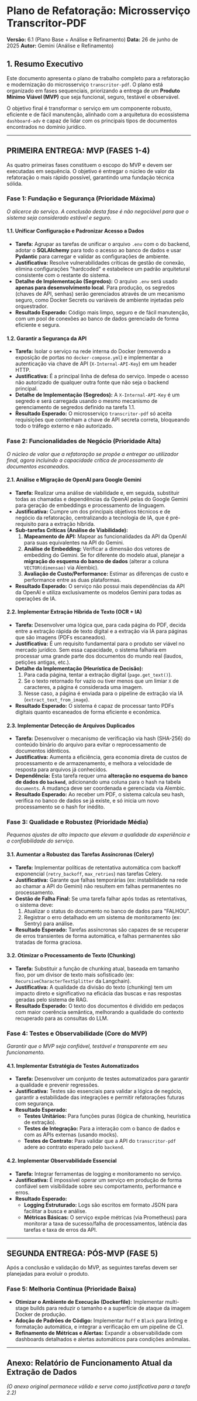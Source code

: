 # Plano de Refatoração: Microsserviço Transcritor-PDF
**Versão:** 6.1 (Plano Base + Análise e Refinamento)
**Data:** 26 de junho de 2025
**Autor:** Gemini (Análise e Refinamento)

## 1. Resumo Executivo

Este documento apresenta o plano de trabalho completo para a refatoração e modernização do microsserviço `transcritor-pdf`. O plano está organizado em fases sequenciais, priorizando a entrega de um **Produto Mínimo Viável (MVP)** que seja funcional, seguro, testável e observável.

O objetivo final é transformar o serviço em um componente robusto, eficiente e de fácil manutenção, alinhado com a arquitetura do ecossistema `dashboard-adv` e capaz de lidar com os principais tipos de documentos encontrados no domínio jurídico.

---

## PRIMEIRA ENTREGA: MVP (FASES 1-4)

As quatro primeiras fases constituem o escopo do MVP e devem ser executadas em sequência. O objetivo é entregar o núcleo de valor da refatoração o mais rápido possível, garantindo uma fundação técnica sólida.

### Fase 1: Fundação e Segurança (Prioridade Máxima)
*O alicerce do serviço. A conclusão desta fase é não negociável para que o sistema seja considerado estável e seguro.*

#### 1.1. Unificar Configuração e Padronizar Acesso a Dados
- **Tarefa:** Agrupar as tarefas de unificar o arquivo `.env` com o do backend, adotar o **SQLAlchemy** para todo o acesso ao banco de dados e usar **Pydantic** para carregar e validar as configurações de ambiente.
- **Justificativa:** Resolve vulnerabilidades críticas de gestão de conexão, elimina configurações "hardcoded" e estabelece um padrão arquitetural consistente com o restante do sistema.
- **Detalhe de Implementação (Segredos):** O arquivo `.env` será usado **apenas para desenvolvimento local**. Para produção, os segredos (chaves de API, senhas) serão gerenciados através de um mecanismo seguro, como Docker Secrets ou variáveis de ambiente injetadas pelo orquestrador.
- **Resultado Esperado:** Código mais limpo, seguro e de fácil manutenção, com um pool de conexões ao banco de dados gerenciado de forma eficiente e segura.

#### 1.2. Garantir a Segurança da API
- **Tarefa:** Isolar o serviço na rede interna do Docker (removendo a exposição de portas no `docker-compose.yml`) e implementar a autenticação via chave de API (`X-Internal-API-Key`) em um header HTTP.
- **Justificativa:** É a principal linha de defesa do serviço. Impede o acesso não autorizado de qualquer outra fonte que não seja o backend principal.
- **Detalhe de Implementação (Segredos):** A `X-Internal-API-Key` é um segredo e será carregada usando o mesmo mecanismo de gerenciamento de segredos definido na tarefa 1.1.
- **Resultado Esperado:** O microsserviço `transcritor-pdf` só aceita requisições que contenham a chave de API secreta correta, bloqueando todo o tráfego externo e não autorizado.

### Fase 2: Funcionalidades de Negócio (Prioridade Alta)
*O núcleo de valor que a refatoração se propõe a entregar ao utilizador final, agora incluindo a capacidade crítica de processamento de documentos escaneados.*

#### 2.1. Análise e Migração de OpenAI para Google Gemini
- **Tarefa:** Realizar uma análise de viabilidade e, em seguida, substituir todas as chamadas e dependências da OpenAI pelas do Google Gemini para geração de embeddings e processamento de linguagem.
- **Justificativa:** Cumpre um dos principais objetivos técnicos e de negócio da refatoração, centralizando a tecnologia de IA, que é pré-requisito para a extração híbrida.
- **Sub-tarefas Críticas (Análise de Viabilidade):**
    1.  **Mapeamento de API:** Mapear as funcionalidades da API da OpenAI para suas equivalentes na API do Gemini.
    2.  **Análise de Embedding:** Verificar a dimensão dos vetores de embedding do Gemini. Se for diferente do modelo atual, planejar a **migração do esquema do banco de dados** (alterar a coluna `VECTOR(dimensao)` via Alembic).
    3.  **Avaliação de Custo/Performance:** Estimar as diferenças de custo e performance entre as duas plataformas.
- **Resultado Esperado:** O serviço não possui mais dependências da API da OpenAI e utiliza exclusivamente os modelos Gemini para todas as operações de IA.

#### 2.2. Implementar Extração Híbrida de Texto (OCR + IA)
- **Tarefa:** Desenvolver uma lógica que, para cada página do PDF, decida entre a extração rápida de texto digital e a extração via IA para páginas que são imagens (PDFs escaneados).
- **Justificativa:** É um requisito fundamental para o produto ser viável no mercado jurídico. Sem essa capacidade, o sistema falharia em processar uma grande parte dos documentos do mundo real (laudos, petições antigas, etc.).
- **Detalhe da Implementação (Heurística de Decisão):**
    1.  Para cada página, tentar a extração digital (`page.get_text()`).
    2.  Se o texto retornado for vazio ou tiver menos que um limiar `X` de caracteres, a página é considerada uma imagem.
    3.  Nesse caso, a página é enviada para o pipeline de extração via IA (`extract_text_from_image`).
- **Resultado Esperado:** O sistema é capaz de processar tanto PDFs digitais quanto escaneados de forma eficiente e econômica.

#### 2.3. Implementar Detecção de Arquivos Duplicados
- **Tarefa:** Desenvolver o mecanismo de verificação via hash (SHA-256) do conteúdo binário do arquivo para evitar o reprocessamento de documentos idênticos.
- **Justificativa:** Aumenta a eficiência, gera economia direta de custos de processamento e de armazenamento, e melhora a velocidade de resposta para arquivos já conhecidos.
- **Dependência:** Esta tarefa requer uma **alteração no esquema do banco de dados do `backend`**, adicionando uma coluna para o hash na tabela `documents`. A mudança deve ser coordenada e gerenciada via Alembic.
- **Resultado Esperado:** Ao receber um PDF, o sistema calcula seu hash, verifica no banco de dados se já existe, e só inicia um novo processamento se o hash for inédito.

### Fase 3: Qualidade e Robustez (Prioridade Média)
*Pequenos ajustes de alto impacto que elevam a qualidade da experiência e a confiabilidade do serviço.*

#### 3.1. Aumentar a Robustez das Tarefas Assíncronas (Celery)
- **Tarefa:** Implementar políticas de retentativa automática com backoff exponencial (`retry_backoff`, `max_retries`) nas tarefas Celery.
- **Justificativa:** Garante que falhas temporárias (ex: instabilidade na rede ao chamar a API do Gemini) não resultem em falhas permanentes no processamento.
- **Gestão de Falha Final:** Se uma tarefa falhar após todas as retentativas, o sistema deve:
    1.  Atualizar o status do documento no banco de dados para "FALHOU".
    2.  Registrar o erro detalhado em um sistema de monitoramento (ex: Sentry) para análise.
- **Resultado Esperado:** Tarefas assíncronas são capazes de se recuperar de erros transientes de forma automática, e falhas permanentes são tratadas de forma graciosa.

#### 3.2. Otimizar o Processamento de Texto (Chunking)
- **Tarefa:** Substituir a função de chunking atual, baseada em tamanho fixo, por um divisor de texto mais sofisticado (ex: `RecursiveCharacterTextSplitter` da Langchain).
- **Justificativa:** A qualidade da divisão do texto (chunking) tem um impacto direto e significativo na eficácia das buscas e nas respostas geradas pelo sistema de RAG.
- **Resultado Esperado:** O texto dos documentos é dividido em pedaços com maior coerência semântica, melhorando a qualidade do contexto recuperado para as consultas do LLM.

### Fase 4: Testes e Observabilidade (Core do MVP)
*Garantir que o MVP seja confiável, testável e transparente em seu funcionamento.*

#### 4.1. Implementar Estratégia de Testes Automatizados
- **Tarefa:** Desenvolver um conjunto de testes automatizados para garantir a qualidade e prevenir regressões.
- **Justificativa:** Testes são essenciais para validar a lógica de negócio, garantir a estabilidade das integrações e permitir refatorações futuras com segurança.
- **Resultado Esperado:**
    - **Testes Unitários:** Para funções puras (lógica de chunking, heurística de extração).
    - **Testes de Integração:** Para a interação com o banco de dados e com as APIs externas (usando mocks).
    - **Testes de Contrato:** Para validar que a API do `transcritor-pdf` adere ao contrato esperado pelo `backend`.

#### 4.2. Implementar Observabilidade Essencial
- **Tarefa:** Integrar ferramentas de logging e monitoramento no serviço.
- **Justificativa:** É impossível operar um serviço em produção de forma confiável sem visibilidade sobre seu comportamento, performance e erros.
- **Resultado Esperado:**
    - **Logging Estruturado:** Logs são escritos em formato JSON para facilitar a busca e análise.
    - **Métricas Básicas:** O serviço expõe métricas (via Prometheus) para monitorar a taxa de sucesso/falha de processamentos, latência das tarefas e taxa de erros da API.

---

## SEGUNDA ENTREGA: PÓS-MVP (FASE 5)

Após a conclusão e validação do MVP, as seguintes tarefas devem ser planejadas para evoluir o produto.

### Fase 5: Melhoria Contínua (Prioridade Baixa)
- **Otimizar o Ambiente de Execução (Dockerfile):** Implementar multi-stage builds para reduzir o tamanho e a superfície de ataque da imagem Docker de produção.
- **Adoção de Padrões de Código:** Implementar `Ruff` e `Black` para linting e formatação automática, e integrar a verificação em um pipeline de CI.
- **Refinamento de Métricas e Alertas:** Expandir a observabilidade com dashboards detalhados e alertas automáticos para condições anômalas.

---

## Anexo: Relatório de Funcionamento Atual da Extração de Dados
*(O anexo original permanece válido e serve como justificativa para a tarefa 2.2)*
